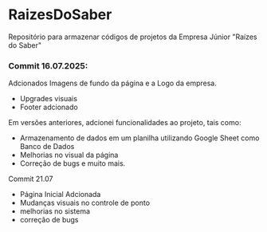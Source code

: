 # RaizesDoSaber
Repositório para armazenar códigos de projetos da Empresa Júnior "Raízes do Saber"


<h3>Commit 16.07.2025:</h3>
Adcionados Imagens de fundo da página e a Logo da empresa.

- Upgrades visuais
- Footer adcionado
  
Em versões anteriores, adcionei funcionalidades ao projeto, tais como:
- Armazenamento de dados em um planilha utilizando Google Sheet como Banco de Dados
- Melhorias no visual da página
- Correção de bugs e muito mais.

Commit 21.07
- Página Inicial Adcionada
- Mudanças visuais no controle de ponto
- melhorias no sistema
- correção de bugs
